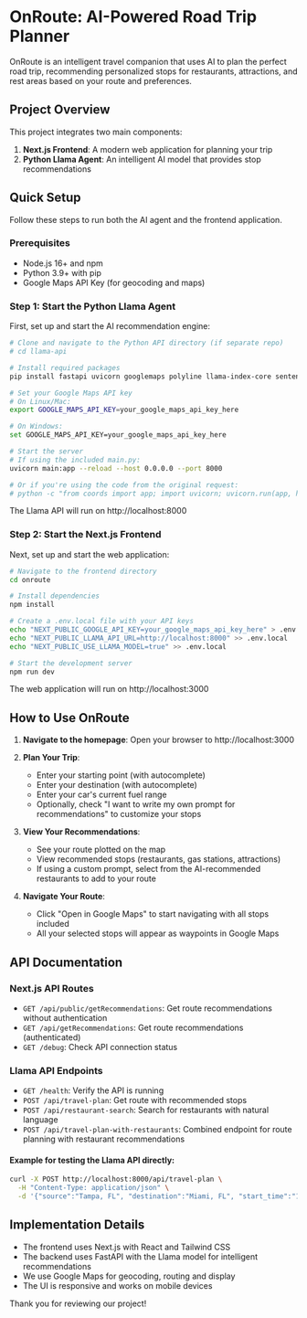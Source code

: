 # OnRoute: AI-Powered Road Trip Planner

OnRoute is an intelligent travel companion that uses AI to plan the perfect road trip, recommending personalized stops for restaurants, attractions, and rest areas based on your route and preferences.

## Project Overview

This project integrates two main components:
1. **Next.js Frontend**: A modern web application for planning your trip
2. **Python Llama Agent**: An intelligent AI model that provides stop recommendations

## Quick Setup

Follow these steps to run both the AI agent and the frontend application.

### Prerequisites

- Node.js 16+ and npm
- Python 3.9+ with pip
- Google Maps API Key (for geocoding and maps)

### Step 1: Start the Python Llama Agent

First, set up and start the AI recommendation engine:

```bash
# Clone and navigate to the Python API directory (if separate repo)
# cd llama-api

# Install required packages
pip install fastapi uvicorn googlemaps polyline llama-index-core sentence-transformers faiss-cpu numpy python-dotenv

# Set your Google Maps API key
# On Linux/Mac:
export GOOGLE_MAPS_API_KEY=your_google_maps_api_key_here

# On Windows:
set GOOGLE_MAPS_API_KEY=your_google_maps_api_key_here

# Start the server
# If using the included main.py:
uvicorn main:app --reload --host 0.0.0.0 --port 8000

# Or if you're using the code from the original request:
# python -c "from coords import app; import uvicorn; uvicorn.run(app, host='0.0.0.0', port=8000)"
```

The Llama API will run on http://localhost:8000

### Step 2: Start the Next.js Frontend

Next, set up and start the web application:

```bash
# Navigate to the frontend directory
cd onroute

# Install dependencies
npm install

# Create a .env.local file with your API keys
echo "NEXT_PUBLIC_GOOGLE_API_KEY=your_google_maps_api_key_here" > .env.local
echo "NEXT_PUBLIC_LLAMA_API_URL=http://localhost:8000" >> .env.local
echo "NEXT_PUBLIC_USE_LLAMA_MODEL=true" >> .env.local

# Start the development server
npm run dev
```

The web application will run on http://localhost:3000

## How to Use OnRoute

1. **Navigate to the homepage**: Open your browser to http://localhost:3000

2. **Plan Your Trip**:
   - Enter your starting point (with autocomplete)
   - Enter your destination (with autocomplete)
   - Enter your car's current fuel range
   - Optionally, check "I want to write my own prompt for recommendations" to customize your stops

3. **View Your Recommendations**:
   - See your route plotted on the map
   - View recommended stops (restaurants, gas stations, attractions)
   - If using a custom prompt, select from the AI-recommended restaurants to add to your route

4. **Navigate Your Route**:
   - Click "Open in Google Maps" to start navigating with all stops included
   - All your selected stops will appear as waypoints in Google Maps

## API Documentation

### Next.js API Routes

- `GET /api/public/getRecommendations`: Get route recommendations without authentication
- `GET /api/getRecommendations`: Get route recommendations (authenticated)
- `GET /debug`: Check API connection status

### Llama API Endpoints

- `GET /health`: Verify the API is running
- `POST /api/travel-plan`: Get route with recommended stops
- `POST /api/restaurant-search`: Search for restaurants with natural language
- `POST /api/travel-plan-with-restaurants`: Combined endpoint for route planning with restaurant recommendations

#### Example for testing the Llama API directly:

```bash
curl -X POST http://localhost:8000/api/travel-plan \
  -H "Content-Type: application/json" \
  -d '{"source":"Tampa, FL", "destination":"Miami, FL", "start_time":"1:00 PM"}'
```

## Implementation Details

- The frontend uses Next.js with React and Tailwind CSS
- The backend uses FastAPI with the Llama model for intelligent recommendations
- We use Google Maps for geocoding, routing and display
- The UI is responsive and works on mobile devices

Thank you for reviewing our project!
